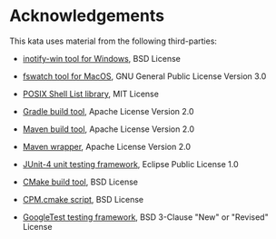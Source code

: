 # Acknowledgements

This kata uses material from the following third-parties:

* [inotify-win tool for Windows](https://github.com/thekid/inotify-win), BSD License

* [fswatch tool for MacOS](https://github.com/emcrisostomo/fswatch), GNU General Public License Version 3.0

* [POSIX Shell List library](https://github.com/Ventto/libshlist/), MIT License

* [Gradle build tool](https://gradle.org/), Apache License Version 2.0

* [Maven build tool](https://maven.apache.org/), Apache License Version 2.0

* [Maven wrapper](https://github.com/takari/maven-wrapper), Apache License Version 2.0

* [JUnit-4 unit testing framework](https://junit.org/junit4/), Eclipse Public License 1.0

* [CMake build tool](https://cmake.org/), BSD License

* [CPM.cmake script](https://github.com/cpm-cmake/CPM.cmake), BSD License

* [GoogleTest testing framework](https://github.com/google/googletest), BSD 3-Clause "New" or "Revised" License

